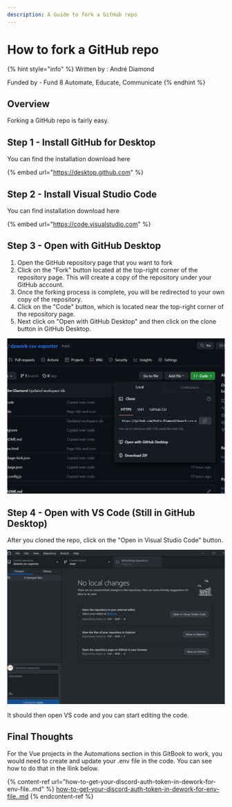 ```yaml
---
description: A Guide to fork a GitHub repo
---
```


# How to fork a GitHub repo

{% hint style="info" %}
Written by : André Diamond

Funded by - Fund 8 Automate, Educate, Communicate
{% endhint %}

## Overview

Forking a GitHub repo is fairly easy.&#x20;

## Step 1 - Install GitHub for Desktop

You can find the installation download here

{% embed url="https://desktop.github.com" %}

## Step 2 - Install Visual Studio Code

You can find installation download here

{% embed url="https://code.visualstudio.com" %}

## Step 3 - Open with GitHub Desktop

1. Open the GitHub repository page that you want to fork
2. Click on the "Fork" button located at the top-right corner of the repository page. This will create a copy of the repository under your GitHub account.
3. Once the forking process is complete, you will be redirected to your own copy of the repository.
4. Click on the "Code" button, which is located near the top-right corner of the repository page.&#x20;
5. Next click on "Open with GitHub Desktop" and then click on the clone button in GitHub Desktop.

![](<../../.gitbook/assets/image (3).png>)

## Step 4 - Open with VS Code (Still in GitHub Desktop)

After you cloned the repo, click on the "Open in Visual Studio Code" button.

![](<../../.gitbook/assets/image (5).png>)

It should then open VS code and you can start editing the code.

## Final Thoughts

For the Vue projects in the Automations section in this GitBook to work, you would need to create and update your .env file in the code. You can see how to do that in the llink below.

{% content-ref url="how-to-get-your-discord-auth-token-in-dework-for-env-file..md" %}
[how-to-get-your-discord-auth-token-in-dework-for-env-file..md](how-to-get-your-discord-auth-token-in-dework-for-env-file..md)
{% endcontent-ref %}

